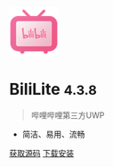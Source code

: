 <!-- _coverpage.md -->

![logo](logo.png)

# BiliLite <small>4.3.8</small>

> 哔哩哔哩第三方UWP

- 简洁、易用、流畅

[获取源码](https://github.com/xiaoyaocz/biliuwp-lite/)
[下载安装](#下载及安装)